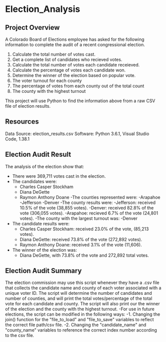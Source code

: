 # Election_Analysis


## Project Overview
A Colorado Board of Elections employee has asked for the following information to complete the audit of a recent congressional election.

1. Calculate the total number of votes cast.
2. Get a complete list of candidates who recieved votes.
3. Calculate the total number of votes each candidate receieved.
4. Calculate the percentage of votes each candidate won.
5. Determine the winner of the election based on popular vote.
6. The voter turnout for each county
7. The percentage of votes from each county out of the total count
8. The county with the highest turnout

This project will use Python to find the information above from a raw CSV file of election results. 

## Resources
Data Source: election_results.csv
Software: Python 3.6.1, Visual Studio Code, 1.38.1

## Election Audit Result
The analysis of the election show that:
- There were 369,711 votes cast in the election.
- The candidates were:
  - Charles Casper Stockham
  - Diana DeGette
  - Raymon Anthony Doane
-The counties represented were:
  -Arapahoe 
  -Jefferson
  -Denver
-The county results were:
  -Jefferson: received 10.5% of the vote (38,855 votes).
  -Denver: received 82.8% of the vote (306,055 votes).
  -Arapahoe: recieved 6.7% of the vote (24,801 votes).
-The county with the largest turnout was:
  -Denver
- The candidate results were:
  - Charles Casper Stockham: received 23.0% of the vote, (85,213 votes).
  - Diana DeGette: received 73.8% of the vote (272,892 votes).
  - Raymon Anthony Doane: received 3.1% of the vote (11,606).
- The winner of the election was:
  - Diana DeGette, with 73.8% of the vote and 272,892 total votes.

## Election Audit Summary
The election commission may use this script whenever they have a .csv file that collects the candidate name and county of each voter associated with a unique voter ID. The script will determine the number of candidates and number of counties, and will print the total votes/percentage of the total vote for each candidate and county. The script will also print our the winner of the election and the county with the highest turnout.
-For use in future elections, the script can be modified in the following ways:
  -1. Changing the join() function for the "file_to_load" and "file_to_save" variables to reflect the correct file path/csv file. 
  -2. Changing the "candidate_name" and "county_name" variables to reference the correct index number according to the csv file. 